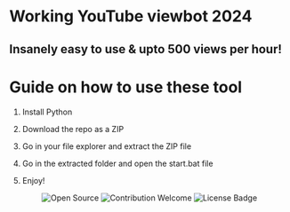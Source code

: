 # Working YouTube viewbot 2024  
  
## Insanely easy to use & upto 500 views per hour!   
  
# Guide on how to use these tool
 
1. Install Python  
   
2. Download the repo as a ZIP   
  
3. Go in your file explorer and extract the ZIP file   
 
4. Go in the extracted folder and open the start.bat file 
 
5. Enjoy!

<p align="center">
  <img src="https://badges.frapsoft.com/os/v1/open-source.svg?v=103" alt="Open Source">
  <img src="https://img.shields.io/badge/contributions-welcome-brightgreen.svg?style=flat" alt="Contribution Welcome">  
  <img src="https://img.shields.io/badge/License-GPLv3-blue.svg" alt="License Badge">   
</p> 